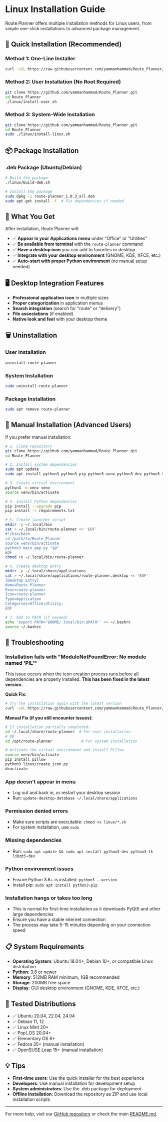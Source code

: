 # Linux Installation Guide

Route Planner offers multiple installation methods for Linux users, from simple one-click installations to advanced package management.

## 🚀 Quick Installation (Recommended)

### Method 1: One-Line Installer
```bash
curl -sSL https://raw.githubusercontent.com/yammanhammad/Route_Planner/master/linux/quick-install.sh | bash
```

### Method 2: User Installation (No Root Required)
```bash
git clone https://github.com/yammanhammad/Route_Planner.git
cd Route_Planner
./linux/install-user.sh
```

### Method 3: System-Wide Installation
```bash
git clone https://github.com/yammanhammad/Route_Planner.git
cd Route_Planner
sudo ./linux/install-linux.sh
```

## 📦 Package Installation

### .deb Package (Ubuntu/Debian)
```bash
# Build the package
./linux/build-deb.sh

# Install the package
sudo dpkg -i route-planner_1.0.3_all.deb
sudo apt-get install -f  # Fix dependencies if needed
```

## 🎯 What You Get

After installation, Route Planner will:

- ✅ **Appear in your Applications menu** under "Office" or "Utilities"
- ✅ **Be available from terminal** with the `route-planner` command
- ✅ **Have a desktop icon** you can add to favorites or desktop
- ✅ **Integrate with your desktop environment** (GNOME, KDE, XFCE, etc.)
- ✅ **Auto-start with proper Python environment** (no manual setup needed)

## 🖥️ Desktop Integration Features

- **Professional application icon** in multiple sizes
- **Proper categorization** in application menus
- **Search integration** (search for "route" or "delivery")
- **File associations** (if enabled)
- **Native look and feel** with your desktop theme

## 🗑️ Uninstallation

### User Installation
```bash
uninstall-route-planner
```

### System Installation
```bash
sudo uninstall-route-planner
```

### Package Installation
```bash
sudo apt remove route-planner
```

## 🔧 Manual Installation (Advanced Users)

If you prefer manual installation:

```bash
# 1. Clone repository
git clone https://github.com/yammanhammad/Route_Planner.git
cd Route_Planner

# 2. Install system dependencies
sudo apt update
sudo apt install python3 python3-pip python3-venv python3-dev python3-tk libqt5-dev

# 3. Create virtual environment
python3 -m venv venv
source venv/bin/activate

# 4. Install Python dependencies
pip install --upgrade pip
pip install -r requirements.txt

# 5. Create launcher script
mkdir -p ~/.local/bin
cat > ~/.local/bin/route-planner << 'EOF'
#!/bin/bash
cd /path/to/Route_Planner
source venv/bin/activate
python3 main_app.py "$@"
EOF
chmod +x ~/.local/bin/route-planner

# 6. Create desktop entry
mkdir -p ~/.local/share/applications
cat > ~/.local/share/applications/route-planner.desktop << 'EOF'
[Desktop Entry]
Name=Route Planner
Exec=route-planner
Icon=route-planner
Type=Application
Categories=Office;Utility;
EOF

# 7. Add to PATH (if needed)
echo 'export PATH="$HOME/.local/bin:$PATH"' >> ~/.bashrc
source ~/.bashrc
```

## 🐛 Troubleshooting

### Installation fails with "ModuleNotFoundError: No module named 'PIL'"

This issue occurs when the icon creation process runs before all dependencies are properly installed. **This has been fixed in the latest version.**

**Quick Fix:**
```bash
# Try the installation again with the latest version
curl -sSL https://raw.githubusercontent.com/yammanhammad/Route_Planner/master/linux/quick-install.sh | bash
```

**Manual Fix (if you still encounter issues):**
```bash
# If installation partially completed:
cd ~/.local/share/route-planner  # For user installation
# OR
cd /opt/route-planner             # For system installation

# Activate the virtual environment and install Pillow
source venv/bin/activate
pip install pillow
python3 linux/create_icon.py
deactivate
```

### App doesn't appear in menu
- Log out and back in, or restart your desktop session
- Run: `update-desktop-database ~/.local/share/applications`

### Permission denied errors
- Make sure scripts are executable: `chmod +x linux/*.sh`
- For system installation, use `sudo`

### Missing dependencies
- Run: `sudo apt update && sudo apt install python3-dev python3-tk libqt5-dev`

### Python environment issues
- Ensure Python 3.8+ is installed: `python3 --version`
- Install pip: `sudo apt install python3-pip`

### Installation hangs or takes too long
- This is normal for first-time installation as it downloads PyQt5 and other large dependencies
- Ensure you have a stable internet connection
- The process may take 5-15 minutes depending on your connection speed

## 📋 System Requirements

- **Operating System**: Ubuntu 18.04+, Debian 10+, or compatible Linux distribution
- **Python**: 3.8 or newer
- **Memory**: 512MB RAM minimum, 1GB recommended
- **Storage**: 200MB free space
- **Display**: GUI desktop environment (GNOME, KDE, XFCE, etc.)

## 🎯 Tested Distributions

- ✅ Ubuntu 20.04, 22.04, 24.04
- ✅ Debian 11, 12
- ✅ Linux Mint 20+
- ✅ Pop!_OS 20.04+
- ✅ Elementary OS 6+
- ✅ Fedora 35+ (manual installation)
- ✅ OpenSUSE Leap 15+ (manual installation)

## 💡 Tips

- **First-time users**: Use the quick installer for the best experience
- **Developers**: Use manual installation for development setup
- **System administrators**: Use the .deb package for deployment
- **Offline installation**: Download the repository as ZIP and use local installation scripts

---

For more help, visit our [GitHub repository](https://github.com/yammanhammad/Route_Planner) or check the main [README.md](../README.md).

